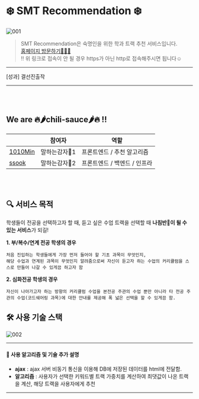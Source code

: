 # ❄️ SMT Recommendation ❄️
![001](https://user-images.githubusercontent.com/60427387/140635410-f3200858-a84d-44a0-8603-73f8677954af.png)

> SMT Recommendation은 숙명인을 위한 학과 트랙 추천 서비스입니다.    
[홈페이지 방문하기🚶🏻‍♀️](http://sm-track.site/)     
‼ 위 링크로 접속이 안 될 경우 https가 아닌 http로 접속해주시면 됩니다☺️

---

[성과]
결선진출작

---

<br><br>
    
    
## We are 🔥🌶chili-sauce🌶🔥 !!
|     |참여자|역할|
|------|---|---|
|[1010Min](https://github.com/1010Min)|말하는감자🥔1|프론트엔드 / 추천 알고리즘|
|[ssook](https://github.com/ssook1222)|말하는감자🥔2|프론트엔드 / 백엔드 / 인프라|

<br><br>

## 🔍 서비스 목적

학생들이 전공을 선택하고자 할 때, 듣고 싶은 수업 트랙을 선택할 때 **나침반🧭이 될 수 있는 서비스**가 되길!

**1. 부/복수/연계 전공 학생의 경우**
    
    처음 진입하는 학생들에게 가장 먼저 들어야 할 기초 과목이 무엇인지,     
    해당 수업과 연계된 과목이 무엇인지 알려줌으로써 자신이 듣고자 하는 수업의 커리큘럼을 스스로 만들어 나갈 수 있게끔 하고자 함
    
**2. 심화전공 학생의 경우**
    
    자신이 나아가고자 하는 방향의 커리큘럼 수업을 본전공 주관의 수업 뿐만 아니라 타 전공 주관의 수업(코드쉐어링 과목)에 대한 안내를 제공해 폭 넓은 선택을 할 수 있게끔 함.


## 🛠 사용 기술 스택
![002](https://user-images.githubusercontent.com/60427387/140635852-044741b1-1147-4b5e-8a28-c9dd4ddafa8c.png)

---
#### 📝 사용 알고리즘 및 기술 추가 설명
- **ajax** : ajax 서버 비동기 통신을 이용해 DB에 저장된 데이터를 html에 전달함.
- **알고리즘** : 사용자가 선택한 키워드별 트랙 가중치를 계산하여 최댓값이 나온 트랙을 계산, 해당 트랙을 사용자에게 추천
---



